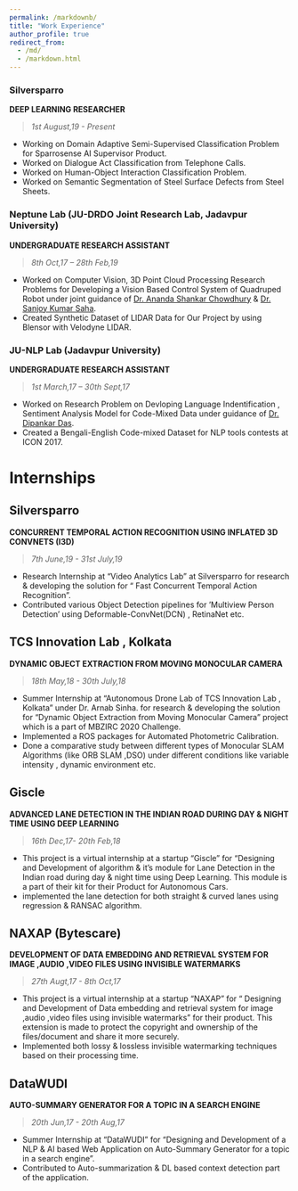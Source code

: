 ```yaml
---
permalink: /markdownb/
title: "Work Experience"
author_profile: true
redirect_from: 
  - /md/
  - /markdown.html
---
```

### Silversparro
**DEEP LEARNING RESEARCHER**
> *1st August,19 - Present*

* Working on Domain Adaptive Semi-Supervised Classification Problem for Sparrosense AI Supervisor Product.
* Worked on Dialogue Act Classification from Telephone Calls.
* Worked on Human-Object Interaction Classification Problem.
* Worked on Semantic Segmentation of Steel Surface Defects from Steel Sheets.

### Neptune Lab (JU-DRDO Joint Research Lab, Jadavpur University)
**UNDERGRADUATE RESEARCH ASSISTANT**
> *8th Oct,17 – 28th Feb,19*

* Worked on Computer Vision, 3D Point Cloud Processing Research Problems for Developing a Vision Based Control System of Quadruped Robot under joint guidance of [Dr. Ananda Shankar Chowdhury](https://sites.google.com/site/anandachowdhury/) & [Dr. Sanjoy Kumar Saha](https://scholar.google.co.in/citations?user=yI6xE0YAAAAJ&hl=en).
* Created Synthetic Dataset of LIDAR Data for Our Project by using Blensor with Velodyne LIDAR.

### JU-NLP Lab (Jadavpur University)
**UNDERGRADUATE RESEARCH ASSISTANT**
> *1st March,17 – 30th Sept,17*

* Worked on Research Problem on Devloping Language Indentification , Sentiment Analysis Model for Code-Mixed Data under guidance of [Dr. Dipankar Das](http://www.dasdipankar.com/).
* Created a Bengali-English Code-mixed Dataset for NLP tools contests at ICON 2017.



# Internships

## Silversparro
**CONCURRENT TEMPORAL ACTION RECOGNITION USING INFLATED 3D CONVNETS (I3D)**
> *7th June,19 - 31st July,19*

* Research Internship at “Video Analytics Lab” at Silversparro for research & developing the solution for “ Fast Concurrent Temporal Action Recognition”.
* Contributed various Object Detection pipelines for ’Multiview Person Detection’ using Deformable-ConvNet(DCN) , RetinaNet etc.

## TCS Innovation Lab , Kolkata
**DYNAMIC OBJECT EXTRACTION FROM MOVING MONOCULAR CAMERA**
> *18th May,18 - 30th July,18*

* Summer Internship at “Autonomous Drone Lab of TCS Innovation Lab , Kolkata” under Dr. Arnab Sinha. for research & developing the solution for “Dynamic Object Extraction from Moving Monocular Camera” project which is a part of MBZIRC 2020 Challenge.
* Implemented a ROS packages for Automated Photometric Calibration.
* Done a comparative study between different types of Monocular SLAM Algorithms (like ORB SLAM ,DSO) under different conditions like variable intensity , dynamic environment etc.

## Giscle
**ADVANCED LANE DETECTION IN THE INDIAN ROAD DURING DAY & NIGHT TIME USING DEEP LEARNING**
> *16th Dec,17- 20th Feb,18*

* This project is a virtual internship at a startup “Giscle” for “Designing and Development of algorithm & it’s module for Lane Detection in the
Indian road during day & night time using Deep Learning. This module is a part of their kit for their Product for Autonomous Cars.
* implemented the lane detection for both straight & curved lanes using regression & RANSAC algorithm.

## NAXAP (Bytescare)
**DEVELOPMENT OF DATA EMBEDDING AND RETRIEVAL SYSTEM FOR IMAGE ,AUDIO ,VIDEO FILES USING INVISIBLE WATERMARKS**
> *27th Augt,17 - 8th Oct,17*

* This project is a virtual internship at a startup “NAXAP” for “ Designing and Development of Data embedding and retrieval system for image ,audio ,video files using invisible watermarks” for their product. This extension is made to protect the copyright and ownership of the files/document and share it more securely.
* Implemented both lossy & lossless invisible watermarking techniques based on their processing time.

## DataWUDI
**AUTO-SUMMARY GENERATOR FOR A TOPIC IN A SEARCH ENGINE**
> *20th Jun,17 - 20th Aug,17*

* Summer Internship at “DataWUDI” for “Designing and Development of a NLP & AI based Web Application on Auto-Summary Generator for a
topic in a search engine”.
* Contributed to Auto-summarization & DL based context detection part of the application.

